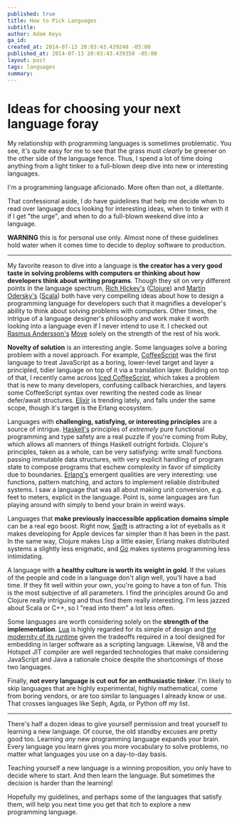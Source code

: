 ```yaml
---
published: true
title: How to Pick Languages
subtitle: 
author: Adam Keys
ga_id: 
created_at: 2014-07-13 20:03:43.439240 -05:00
published_at: 2014-07-13 20:03:43.439350 -05:00
layout: post
tags: languages
summary:
---
```


# Ideas for choosing your next language foray

My relationship with programming languages is sometimes problematic. You see, it's quite easy for me to see that the grass must _clearly_ be greener on the other side of the language fence. Thus, I spend a lot of time doing anything from a light tinker to a full-blown deep dive into new or interesting languages.

I'm a programming language aficionado. More often than not, a dilettante.

That confessional aside, I _do_ have guidelines that help me decide when to read over language docs looking for interesting ideas, when to tinker with it if I get "the urge", and when to do a full-blown weekend dive into a language.

**WARNING** this is for personal use only. Almost none of these guidelines hold water when it comes time to decide to deploy software to production.

* * *

My favorite reason to dive into a language is **the creator has a very good taste in solving problems with computers or thinking about how developers think about writing programs**. Though they sit on very different points in the language spectrum, [Rich Hickey's](http://www.infoq.com/presentations/Simple-Made-Easy) ([Clojure](http://clojure.org)) and [Martin Odersky's](http://www.se-radio.net/2007/07/episode-62-martin-odersky-on-scala/) ([Scala](http://www.scala-lang.org)) both have very compelling ideas about how to design a programming language for developers such that it magnifies a developer's ability to think about solving problems with computers. Other times, the intrigue of a language designer's philosophy and work make it worth looking into a language even if I never intend to use it. I checked out [Rasmus Andersson's](http://rsms.me) [Move](http://movelang.org) solely on the strength of the rest of his work.

**Novelty of solution** is an interesting angle. Some languages solve a boring problem with a novel approach. For example, [CoffeeScript](http://coffeescript.org) was the first language to treat JavaScript as a boring, lower-level target and layer a principled, tidier language on top of it via a translation layer. Building on top of that, I recently came across [Iced CoffeeScript](http://maxtaco.github.io/coffee-script/), which takes a problem that is new to many developers, confusing callback hierarchies, and layers some CoffeeScript syntax over rewriting the nested code as linear defer/await structures. [Elixir](http://elixir-lang.org) is trending lately, and falls under the same scope, though it's target is the Erlang ecosystem.

Languages with **challenging, satisfying, or interesting principles** are a source of intrigue. [Haskell's](http://learnyouahaskell.com) principles of *extremely* pure functional programming and type safety are a real puzzle if you're coming from Ruby, which allows all manners of things Haskell outright forbids. Clojure's principles, taken as a whole, can be very satisfying: write small functions passing immutable data structures, with very explicit handling of program state to compose programs that eschew complexity in favor of simplicity due to boundaries. [Erlang's](http://learnyousomeerlang.com) emergent qualities are very interesting: use functions, pattern matching, and actors to implement reliable distributed systems. I saw a language that was all about making unit conversion, e.g. feet to meters, explicit in the language. Point is, some languages are fun playing around with simply to bend your brain in weird ways.

Languages that **make previously inaccessible application domains simple** can be a real ego boost. Right now, [Swift](https://developer.apple.com/swift/blog/) is attracting a lot of eyeballs as it makes developing for Apple devices far simpler than it has been in the past. In the same way, Clojure makes Lisp a little easier, Erlang makes distributed systems a slightly less enigmatic, and [Go](http://golang.org) makes systems programming less intimidating.

A language with **a healthy culture is worth its weight in gold**. If the values of the people and code in a language don't align well, you'll have a bad time. If they fit well within your own, you're going to have a ton of fun. This is the most subjective of all parameters. I find the principles around Go and Clojure really intriguing and thus find them really interesting. I'm less jazzed about Scala or C++, so I "read into them" a lot less often.

Some languages are worth considering solely on the **strength of the implementation**. [Lua](http://www.lua.org) is highly regarded for its simple of design and [the modernity of its runtime](http://luaforge.net/docman/83/98/ANoFrillsIntroToLua51VMInstructions.pdf) given the tradeoffs required in a tool designed for embedding in larger software as a scripting language. Likewise, V8 and the Hotspot JIT compiler are well regarded technologies that make considering JavaScript and Java a rationale choice despite the shortcomings of those two languages.

Finally, **not every language is cut out for an enthusiastic tinker**. I'm likely to skip languages that are highly experimental, highly mathematical, come from boring vendors, or are too similar to languages I already know or use. That crosses languages like Seph, Agda, or Python off my list.

* * *

There's half a dozen ideas to give yourself permission and treat yourself to learning a new language. Of course, the old standby excuses are pretty good too. Learning _any_ new programming language expands your brain. Every language you learn gives you more vocabulary to solve problems, no matter what languages you use on a day-to-day basis.

Teaching yourself a new language is a winning proposition, you only have to decide where to start. And then learn the language. But sometimes the decision is harder than the learning!

Hopefully my guidelines, and perhaps some of the languages that satisfy them, will help you next time you get that itch to explore a new programming language.
